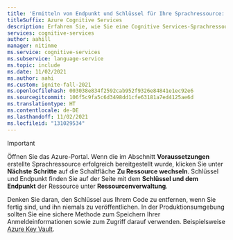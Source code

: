 ```yaml
---
title: 'Ermitteln von Endpunkt und Schlüssel für Ihre Sprachressource: Version 3 der Clientbibliothek'
titleSuffix: Azure Cognitive Services
description: Erfahren Sie, wie Sie eine Cognitive Services-Sprachressource erstellen.
services: cognitive-services
author: aahill
manager: nitinme
ms.service: cognitive-services
ms.subservice: language-service
ms.topic: include
ms.date: 11/02/2021
ms.author: aahi
ms.custom: ignite-fall-2021
ms.openlocfilehash: 003038e834f2592cab952f9326e84841e1ec92e6
ms.sourcegitcommit: 106f5c9fa5c6d3498dd1cfe63181a7ed4125ae6d
ms.translationtype: HT
ms.contentlocale: de-DE
ms.lasthandoff: 11/02/2021
ms.locfileid: "131029534"
---
```

> [!IMPORTANT]
> Öffnen Sie das Azure-Portal. Wenn die im Abschnitt **Voraussetzungen** erstellte Sprachressource erfolgreich bereitgestellt wurde, klicken Sie unter **Nächste Schritte** auf die Schaltfläche **Zu Ressource wechseln**. Schlüssel und Endpunkt finden Sie auf der Seite mit dem **Schlüssel und dem Endpunkt** der Ressource unter **Ressourcenverwaltung**. 
>
> Denken Sie daran, den Schlüssel aus Ihrem Code zu entfernen, wenn Sie fertig sind, und ihn niemals zu veröffentlichen. In der Produktionsumgebung sollten Sie eine sichere Methode zum Speichern Ihrer Anmeldeinformationen sowie zum Zugriff darauf verwenden. Beispielsweise [Azure Key Vault](../../../key-vault/general/overview.md).
